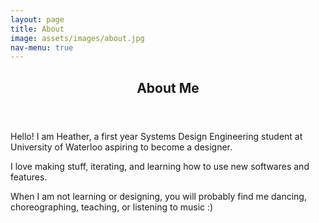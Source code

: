 ```yaml
---
layout: page
title: About
image: assets/images/about.jpg
nav-menu: true
---
```


<!-- Main -->
<div id="main" class="alt">

<!-- One -->
<section id="one">
	<div class="inner">
		<header class="major">
			<h1>About Me</h1>
		</header>

<!-- Content -->
<p><span class="image left"><img src="{% link assets/images/about.jpg %}" alt="" /></span>Hello! I am Heather, a first year Systems Design Engineering student at University of Waterloo aspiring to become a designer.</p>
		
<p>I love making stuff, iterating, and learning how to use new softwares and features.</p>

<p>When I am not learning or designing, you will probably find me dancing, choreographing, teaching, or listening to music :)</p>
